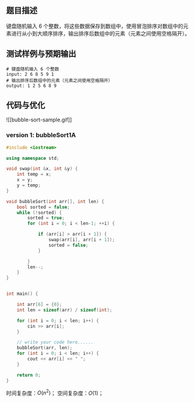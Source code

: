 ## 题目描述
键盘随机输入 6 个整数，将这些数据保存到数组中，使用冒泡排序对数组中的元素进行从小到大顺序排序，输出排序后数组中的元素（元素之间使用空格隔开）。

## 测试样例与预期输出
```
# 键盘随机输入 6 个整数
input: 2 6 8 5 9 1
# 输出排序后数组中的元素（元素之间使用空格隔开）
output: 1 2 5 6 8 9
```

## 代码与优化
![[bubble-sort-sample.gif]]

### version 1: bubbleSort1A
```cpp
#include <iostream>

using namespace std;

void swap(int &x, int &y) {
    int temp = x;
    x = y;
    y = temp;
}

void bubbleSort(int arr[], int len) {
    bool sorted = false;
    while (!sorted) {
        sorted = true;
        for (int i = 0; i < len-1; ++i) {

            if (arr[i] > arr[i + 1]) {
                swap(arr[i], arr[i + 1]);
                sorted = false;
            }

        }
        len--;
    }
}


int main() {

    int arr[6] = {0};
    int len = sizeof(arr) / sizeof(int);

    for (int i = 0; i < len; i++) {
        cin >> arr[i];
    }

    // write your code here......
    bubbleSort(arr, len);
    for (int i = 0; i < len; i++) {
        cout << arr[i] << " ";
    }

    return 0;
}
```

时间复杂度：$O(n^2)$；
空间复杂度：$O(1)$；